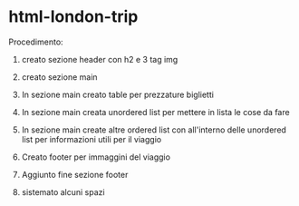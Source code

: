 html-london-trip
===
Procedimento:

1. creato sezione header con h2 e 3 tag img 

2. creato sezione main 

3. In sezione main creato table per prezzature biglietti

4. In sezione main creata unordered list per mettere in lista le cose da fare 

5. In sezione main create altre ordered list con all'interno delle unordered list per informazioni utili per il viaggio

6. Creato footer per immaggini del viaggio

7. Aggiunto fine sezione footer

8. sistemato alcuni spazi